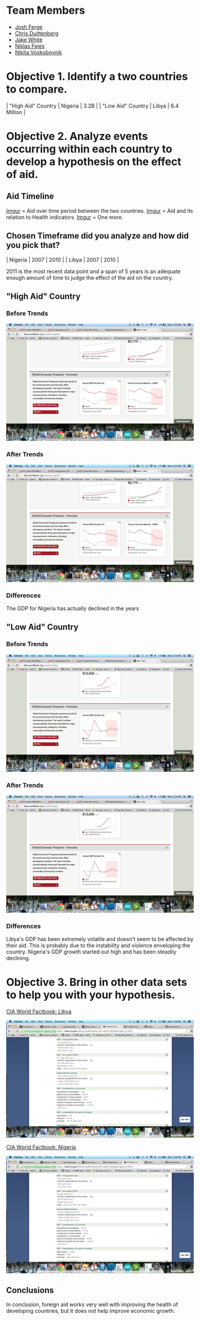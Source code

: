 # Team Members

* [Josh Ferge](github.com/JoshFerge)
* [Chris Duittenberg ](github.com/cwitty1919)
* [Jake White](github.com/JakeWhite8)
* [Niklas Fejes](github.com/nfejes)
* [Nikita Voskoboynik](github.com/nikitavoskoboynik)


# Objective 1. Identify a two countries to compare.

| "High Aid" Country | Nigeria | 3.2B |
| "Low Aid" Country | Libya | 6.4 Million  |


# Objective 2. Analyze events occurring within each country to develop a hypothesis on the effect of aid.

## Aid Timeline

[Imgur](http://i.imgur.com/4kVwj1W.png) = Aid over time period between the two countries.
[Imgur](http://i.imgur.com/VjHr7pg.png) = Aid and its relation to Health indicators.
[Imgur](http://i.imgur.com/GyMAkZj.png) = One more.

## Chosen Timeframe did you analyze and how did you pick that?

| Nigeria | 2007 | 2010 |
| Libya | 2007 | 2010 |

2011 is the most recent data point and a span of 5 years is an adequate enough amount of time to judge the effect of the aid on the country.


## "High Aid" Country

### Before Trends

![supporting screenshots](Nigeria_GDP_Growth.png?raw=true) 

### After Trends

![supporting screenshots](Nigeria_GDP_Growth.png?raw=true) 

### Differences

The GDP for Nigeria has actually declined in the years

## "Low Aid" Country

### Before Trends

![supporting screenshots](Libya_GDP_Growth.png?raw=true) 

### After Trends

![supporting screenshots](Libya_GDP_Growth.png?raw=true) 

### Differences

Libya's GDP has been extremely volatile and doesn't seem to be affected by their aid. This is probably due to the instability and violence enveloping the country. Nigeria's GDP growth started out high and has been steadily declining. 


# Objective 3. Bring in other data sets to help you with your hypothesis.

[CIA World Factbook: Libya](https://www.cia.gov/library/publications/the-world-factbook/geos/ly.html)

![supporting screenshots](CIA_Libya_Facts.png?raw=true) 

[CIA World Factbook: Nigeria](https://www.cia.gov/library/publications/the-world-factbook/geos/ni.html)

![supporting screenshots](CIA_Nigeria_Facts.png?raw=true) 

## Conclusions

In conclusion, foreign aid works very well with improving the health of developing countries, but it does not help improve economic growth.  

